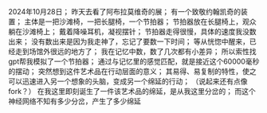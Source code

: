 2024年10月28日；
昨天去看了阿布拉莫维奇的展；
有一个致敬约翰凯奇的装置；
主体是一把沙滩椅，一把长腿椅，一个节拍器；
节拍器放在长腿椅上，观众躺在沙滩椅上；
戴着降噪耳机，凝视摆针；
节拍器走得很慢，具体的速度我没数出来；
没有数出来是因为我走神了，忘记了要数一下时间；
等从恍惚中醒来，已经走到场馆外很远的地方了；
我在记忆中数，数了几次都有小差异；
所以索性找gpt帮我模拟了一个节拍器；
通过与记忆里的感觉匹配，就是接近这个60000毫秒的摆动；
突然想到这件艺术品在行动层面的意义；
其易得、易复制的特性，使之可以迅速进入另一个想象的头脑，变成另一个绵延的行动；
（说起来还有点像fork？）
在我这里即刻诞生了一件该艺术品的绵延，是从我这里分岔的；
而这个神经网络不知有多少分岔，产生了多少绵延
